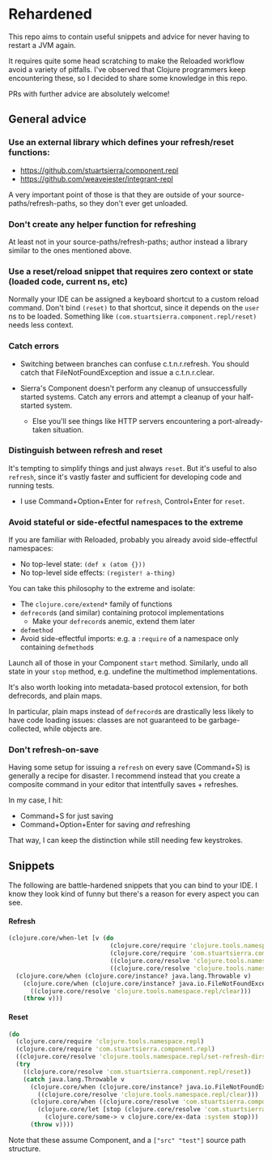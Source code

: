 # Rehardened

This repo aims to contain useful snippets and advice for never having to restart a JVM again.

It requires quite some head scratching to make the Reloaded workflow avoid a variety of pitfalls. I've observed that Clojure programmers keep encountering these, so I decided to share some knowledge in this repo.

PRs with further advice are absolutely welcome!

## General advice

### Use an external library which defines your refresh/reset functions:

* https://github.com/stuartsierra/component.repl
* https://github.com/weavejester/integrant-repl

A very important point of those is that they are outside of your source-paths/refresh-paths, so they don't ever get unloaded.

### Don't create any helper function for refreshing

At least not in your source-paths/refresh-paths; author instead a library similar to the ones mentioned above.

### Use a reset/reload snippet that requires zero context or state (loaded code, current ns, etc)

Normally your IDE can be assigned a keyboard shortcut to a custom reload command. Don't bind `(reset)` to that shortcut, since it depends on the `user` ns to be loaded. Something like `(com.stuartsierra.component.repl/reset)` needs less context. 

### Catch errors

* Switching between branches can confuse c.t.n.r.refresh. You should catch that FileNotFoundException and issue a c.t.n.r.clear.

* Sierra's Component doesn't perform any cleanup of unsuccessfully started systems. Catch any errors and attempt a cleanup of your half-started system.
  * Else you'll see things like HTTP servers encountering a port-already-taken situation.

### Distinguish between refresh and reset

It's tempting to simplify things and just always `reset`. But it's useful to also `refresh`, since it's vastly faster and sufficient for developing code and running tests.
  * I use Command+Option+Enter for `refresh`, Control+Enter for `reset`.

### Avoid stateful or side-efectful namespaces to the extreme

If you are familiar with Reloaded, probably you already avoid side-effectful namespaces:

* No top-level state: `(def x (atom {}))`
* No top-level side effects: `(register! a-thing)` 

You can take this philosophy to the extreme and isolate:

* The `clojure.core/extend*` family of functions
* `defrecord`s (and similar) containing protocol implementations
  * Make your `defrecord`s anemic, extend them later
* `defmethod`
* Avoid side-effectful imports: e.g. a `:require` of a namespace only containing `defmethod`s

Launch all of those in your Component `start` method. Similarly, undo all state in your `stop` method, e.g. undefine the multimethod implementations.

It's also worth looking into metadata-based protocol extension, for both defrecords, and plain maps.

In particular, plain maps instead of `defrecord`s are drastically less likely to have code loading issues: classes are not guaranteed to be garbage-collected, while objects are.

### Don't refresh-on-save

Having some setup for issuing a `refresh` on every save (Command+S) is generally a recipe for disaster. I recommend instead that you create a composite command in your editor that intentfully saves + refreshes.

In my case, I hit:

* Command+S for just saving
* Command+Option+Enter for saving _and_ refreshing

That way, I can keep the distinction while still needing few keystrokes.

## Snippets

The following are battle-hardened snippets that you can bind to your IDE. I know they look kind of funny but there's a reason for every aspect you can see.

#### Refresh

```clojure
(clojure.core/when-let [v (do
                            (clojure.core/require 'clojure.tools.namespace.repl)
                            (clojure.core/require 'com.stuartsierra.component.repl)
                            ((clojure.core/resolve 'clojure.tools.namespace.repl/set-refresh-dirs) "src" "test")
                            ((clojure.core/resolve 'clojure.tools.namespace.repl/refresh)))]
  (clojure.core/when (clojure.core/instance? java.lang.Throwable v)
    (clojure.core/when (clojure.core/instance? java.io.FileNotFoundException v)
      ((clojure.core/resolve 'clojure.tools.namespace.repl/clear)))
    (throw v)))
```

#### Reset

```clojure
(do
  (clojure.core/require 'clojure.tools.namespace.repl)
  (clojure.core/require 'com.stuartsierra.component.repl)
  ((clojure.core/resolve 'clojure.tools.namespace.repl/set-refresh-dirs) "src" "test")
  (try
    ((clojure.core/resolve 'com.stuartsierra.component.repl/reset))
    (catch java.lang.Throwable v
      (clojure.core/when (clojure.core/instance? java.io.FileNotFoundException v)
        ((clojure.core/resolve 'clojure.tools.namespace.repl/clear)))
      (clojure.core/when ((clojure.core/resolve 'com.stuartsierra.component/ex-component?) v)
        (clojure.core/let [stop (clojure.core/resolve 'com.stuartsierra.component/stop)]
          (clojure.core/some-> v clojure.core/ex-data :system stop)))
      (throw v))))
```

Note that these assume Component, and a `["src" "test"]` source path structure.
